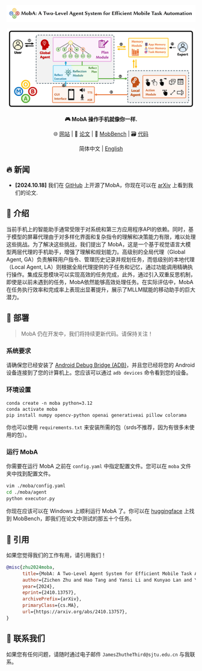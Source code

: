 
<div align="center">
<img src="./assets/title.png"></img> 

<img src="./assets/overview.png" width="500em" ></img>

**🎮 MobA 操作手机就像你一样.**

🌐 [网站](https://github.com/OpenDFM/MobA) | 📃 [论文](https://arxiv.org/abs/2410.13757/) | 🤗 [MobBench](https://github.com/OpenDFM/MobA) | 🗃️ [代码](https://huggingface.co/datasets/OpenDFM/MobA-MobBench)

简体中文 | [English](./README.md)

</div>

## 🔥 新闻

- **[2024.10.18]** 我们在 [GitHub](https://github.com/OpenDFM/MobA) 上开源了MobA，你现在可以在 [arXiv](https://arxiv.org/abs/2410.13757) 上看到我们的论文.

## 📖 介绍

当前手机上的智能助手通常受限于对系统和第三方应用程序API的依赖。同时，基于模型的屏幕代理由于对多样化界面和复杂指令的理解和决策能力有限，难以处理这些挑战。为了解决这些挑战，我们提出了 MobA，这是一个基于视觉语言大模型两层代理的手机助手，增强了理解和规划能力。高级别的全局代理（Global Agent, GA）负责解释用户指令、管理历史记录并规划任务，而低级别的本地代理（Local Agent, LA）则根据全局代理提供的子任务和记忆，通过功能调用精确执行操作。集成反思模块可以实现高效的任务完成，此外，通过引入双重反思机制，即使是以前未遇到的任务，MobA依然能够高效处理任务。在实际评估中，MobA在任务执行效率和完成率上表现出显著提升，展示了MLLM赋能的移动助手的巨大潜力。

## 🔧 部署

> MobA 仍在开发中，我们将持续更新代码。请保持关注！

### 系统要求

请确保您已经安装了 [Android Debug Bridge (ADB)](https://developer.android.google.cn/tools/adb)，并且您已经将您的 Android 设备连接到了您的计算机上。您应该可以通过 `adb devices` 命令看到您的设备。

### 环境设置

```shell
conda create -n moba python=3.12
conda activate moba
pip install numpy opencv-python openai generativeai pillow colorama
```

你也可以使用 `requirements.txt` 来安装所需的包（srds不推荐，因为有很多未使用的包）。

### 运行 MobA

你需要在运行 MobA 之前在 `config.yaml` 中指定配置文件。您可以在 `moba` 文件夹中找到配置文件。

```bash
vim ./moba/config.yaml
cd ./moba/agent
python executor.py
```

你现在应该可以在 Windows 上顺利运行 MobA 了。你可以在 [huggingface](https://huggingface.co/datasets/OpenDFM/MobA-MobBench) 上找到 MobBench，即我们在论文中测试的那五十个任务。

## 📑 引用

如果您觉得我们的工作有用，请引用我们！

```bib
@misc{zhu2024moba,
      title={MobA: A Two-Level Agent System for Efficient Mobile Task Automation}, 
      author={Zichen Zhu and Hao Tang and Yansi Li and Kunyao Lan and Yixuan Jiang and Hao Zhou and Yixiao Wang and Situo Zhang and Liangtai Sun and Lu Chen and Kai Yu},
      year={2024},
      eprint={2410.13757},
      archivePrefix={arXiv},
      primaryClass={cs.MA},
      url={https://arxiv.org/abs/2410.13757}, 
}
```

## 📧 联系我们

如果您有任何问题，请随时通过电子邮件 `JamesZhutheThird@sjtu.edu.cn` 与我联系。
